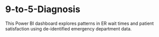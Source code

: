 # 9-to-5-Diagnosis
This Power BI dashboard explores patterns in ER wait times and patient satisfaction using de-identified emergency department data. 
